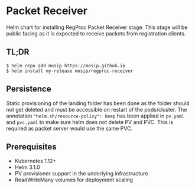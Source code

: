 # Packet Receiver

Helm chart for installing RegProc Packet Receiver stage.  This stage will be public facing as it is expected to receive packets from registration clients.

## TL;DR

```console
$ helm repo add mosip https://mosip.github.io
$ helm install my-release mosip/regproc-receiver
```
## Persistence
Static provisioning of the landing folder has been done as the folder should not get deleted and must be accessible on restart of the pods/cluster. The annotation `"helm.sh/resource-policy": keep` has been applied in `pv.yaml` and `pvc.yaml` to make sure helm does not delete PV and PVC.  This is required as packet server would use the same PVC.

## Prerequisites

- Kubernetes 1.12+
- Helm 3.1.0
- PV provisioner support in the underlying infrastructure
- ReadWriteMany volumes for deployment scaling

